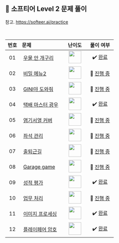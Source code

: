 ## 📂 소프티어 Level 2 문제 풀이

참고. https://softeer.ai/practice

<br>

| **번호** | **문제** | **난이도** | **풀이 여부** |
|:--------:|:--------|:----------:|:-----------:|
| 01 | &nbsp;[우물 안 개구리](https://softeer.ai/practice/6289)&nbsp;&nbsp; | &nbsp;&nbsp;<img src="https://github.com/yuuforest/Baekjoon/assets/97596022/c7f8a4e9-a290-4755-9d06-34f2b805483c" width="40"/>&nbsp;&nbsp; | &nbsp;✔️ [완료](https://github.com/yuuforest/Baekjoon/blob/main/%EC%86%8C%ED%94%84%ED%8B%B0%EC%96%B4/Level%203/%EC%9A%B0%EB%AC%BC%20%EC%95%88%20%EA%B0%9C%EA%B5%AC%EB%A6%AC.py)&nbsp; |
| 02 | &nbsp;[비밀 메뉴2](https://softeer.ai/practice/6259)&nbsp;&nbsp; | &nbsp;&nbsp;<img src="https://github.com/yuuforest/Baekjoon/assets/97596022/c7f8a4e9-a290-4755-9d06-34f2b805483c" width="40"/>&nbsp;&nbsp; | &nbsp;💬 [진행 중](https://github.com/yuuforest/Baekjoon/blob/main/%EC%86%8C%ED%94%84%ED%8B%B0%EC%96%B4/Level%203/%EB%B9%84%EB%B0%80%20%EB%A9%94%EB%89%B42.py)&nbsp; |
| 03 | &nbsp;[GINI야 도와줘](https://softeer.ai/practice/6271)&nbsp;&nbsp; | &nbsp;&nbsp;<img src="https://github.com/yuuforest/Baekjoon/assets/97596022/c7f8a4e9-a290-4755-9d06-34f2b805483c" width="40"/>&nbsp;&nbsp; | &nbsp;💬 [진행 중](https://github.com/yuuforest/Baekjoon/blob/main/%EC%86%8C%ED%94%84%ED%8B%B0%EC%96%B4/Level%203/GINI%EC%95%BC%20%EB%8F%84%EC%99%80%EC%A4%98.py)&nbsp; |
| 04 | &nbsp;[택배 마스터 광우](https://softeer.ai/practice/6273)&nbsp;&nbsp; | &nbsp;&nbsp;<img src="https://github.com/yuuforest/Baekjoon/assets/97596022/c7f8a4e9-a290-4755-9d06-34f2b805483c" width="40"/>&nbsp;&nbsp; | &nbsp;✔️ [완료](https://github.com/yuuforest/Baekjoon/blob/main/%EC%86%8C%ED%94%84%ED%8B%B0%EC%96%B4/Level%203/%ED%83%9D%EB%B0%B0%20%EB%A7%88%EC%8A%A4%ED%84%B0%20%EA%B4%91%EC%9A%B0.py)&nbsp; |
| 05 | &nbsp;[염기서열 커버](https://softeer.ai/practice/6249)&nbsp;&nbsp; | &nbsp;&nbsp;<img src="https://github.com/yuuforest/Baekjoon/assets/97596022/c7f8a4e9-a290-4755-9d06-34f2b805483c" width="40"/>&nbsp;&nbsp; | &nbsp;💬 [진행 중](https://github.com/yuuforest/Baekjoon/blob/main/%EC%86%8C%ED%94%84%ED%8B%B0%EC%96%B4/Level%203/%EC%97%BC%EA%B8%B0%EC%84%9C%EC%97%B4%20%EC%BB%A4%EB%B2%84.py)&nbsp; |
| 06 | &nbsp;[좌석 관리](https://softeer.ai/practice/6267)&nbsp;&nbsp; | &nbsp;&nbsp;<img src="https://github.com/yuuforest/Baekjoon/assets/97596022/c7f8a4e9-a290-4755-9d06-34f2b805483c" width="40"/>&nbsp;&nbsp; | &nbsp;💬 [진행 중](https://github.com/yuuforest/Baekjoon/blob/main/%EC%86%8C%ED%94%84%ED%8B%B0%EC%96%B4/Level%203/%EC%A2%8C%EC%84%9D%20%EA%B4%80%EB%A6%AC.py)&nbsp; |
| 07 | &nbsp;[출퇴근길](https://softeer.ai/practice/6248)&nbsp;&nbsp; | &nbsp;&nbsp;<img src="https://github.com/yuuforest/Baekjoon/assets/97596022/c7f8a4e9-a290-4755-9d06-34f2b805483c" width="40"/>&nbsp;&nbsp; | &nbsp;💬 [진행 중](https://github.com/yuuforest/Baekjoon/blob/main/%EC%86%8C%ED%94%84%ED%8B%B0%EC%96%B4/Level%203/%EC%B6%9C%ED%87%B4%EA%B7%BC%EA%B8%B8.py)&nbsp; |
| 08 | &nbsp;[Garage game](https://softeer.ai/practice/6276)&nbsp;&nbsp; | &nbsp;&nbsp;<img src="https://github.com/yuuforest/Baekjoon/assets/97596022/c7f8a4e9-a290-4755-9d06-34f2b805483c" width="40"/>&nbsp;&nbsp; | &nbsp;💬 [진행 중](https://github.com/yuuforest/Baekjoon/blob/main/%EC%86%8C%ED%94%84%ED%8B%B0%EC%96%B4/Level%203/Garage%20game.py)&nbsp; |
| 09 | &nbsp;[성적 평가](https://softeer.ai/practice/6250)&nbsp;&nbsp; | &nbsp;&nbsp;<img src="https://github.com/yuuforest/Baekjoon/assets/97596022/c7f8a4e9-a290-4755-9d06-34f2b805483c" width="40"/>&nbsp;&nbsp; | &nbsp;✔️ [완료](https://github.com/yuuforest/Baekjoon/blob/main/%EC%86%8C%ED%94%84%ED%8B%B0%EC%96%B4/Level%203/%EC%84%B1%EC%A0%81%20%ED%8F%89%EA%B0%80.py)&nbsp; |
| 10 | &nbsp;[업무 처리](https://softeer.ai/practice/6251)&nbsp;&nbsp; | &nbsp;&nbsp;<img src="https://github.com/yuuforest/Baekjoon/assets/97596022/c7f8a4e9-a290-4755-9d06-34f2b805483c" width="40"/>&nbsp;&nbsp; | &nbsp;💬 [진행 중](https://github.com/yuuforest/Baekjoon/blob/main/%EC%86%8C%ED%94%84%ED%8B%B0%EC%96%B4/Level%203/%EC%97%85%EB%AC%B4%20%EC%B2%98%EB%A6%AC.py)&nbsp; |
| 11 | &nbsp;[이미지 프로세싱](https://softeer.ai/practice/6265)&nbsp;&nbsp; | &nbsp;&nbsp;<img src="https://github.com/yuuforest/Baekjoon/assets/97596022/c7f8a4e9-a290-4755-9d06-34f2b805483c" width="40"/>&nbsp;&nbsp; | &nbsp;✔️ [완료](https://github.com/yuuforest/Baekjoon/blob/main/%EC%86%8C%ED%94%84%ED%8B%B0%EC%96%B4/Level%203/%EC%9D%B4%EB%AF%B8%EC%A7%80%20%ED%94%84%EB%A1%9C%EC%84%B8%EC%8B%B1.py)&nbsp; |
| 12 | &nbsp;[플레이페어 암호](https://softeer.ai/practice/6255)&nbsp;&nbsp; | &nbsp;&nbsp;<img src="https://github.com/yuuforest/Baekjoon/assets/97596022/c7f8a4e9-a290-4755-9d06-34f2b805483c" width="40"/>&nbsp;&nbsp; | &nbsp;✔️ [완료](https://github.com/yuuforest/Baekjoon/blob/main/%EC%86%8C%ED%94%84%ED%8B%B0%EC%96%B4/Level%203/%ED%94%8C%EB%A0%88%EC%9D%B4%ED%8E%98%EC%96%B4%20%EC%95%94%ED%98%B8.py)&nbsp; |




